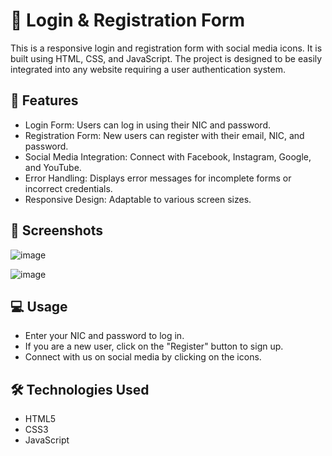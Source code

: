 # 🚀 Login & Registration Form

This is a responsive login and registration form with social media icons. It is built using HTML, CSS, and JavaScript. The project is designed to be easily integrated into any website requiring a user authentication system.

## 🌟 Features

- Login Form: Users can log in using their NIC and password.
- Registration Form: New users can register with their email, NIC, and password.
- Social Media Integration: Connect with Facebook, Instagram, Google, and YouTube.
- Error Handling: Displays error messages for incomplete forms or incorrect credentials.
- Responsive Design: Adaptable to various screen sizes.

## 📸 Screenshots

![image](https://github.com/user-attachments/assets/e64e07e5-a32b-4cba-bea3-7a01902c6195)

![image](https://github.com/user-attachments/assets/10baef04-264f-4465-9d19-997afda16be2)

## 💻 Usage

  - Enter your NIC and password to log in.
  - If you are a new user, click on the "Register" button to sign up.
  - Connect with us on social media by clicking on the icons.
  
## 🛠️ Technologies Used

  - HTML5
  - CSS3
  - JavaScript
 



